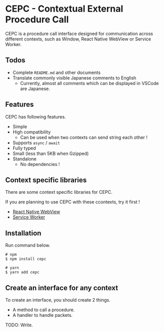 # CEPC - Contextual External Procedure Call

CEPC is a procedure call interface designed for communication across different contexts, such as Window, React Native WebView or Service Worker.

## Todos

- Complete `README.md` and other documents
- Translate commonly visible Japanese comments to English
  - Currently, almost all comments which can be displayed in VSCode are Japanese.

## Features

CEPC has following features.

- Simple
- High compatibility
  - Can be used when two contexts can send string each other !
- Supports `async` / `await`
- Fully typed
- Small (less than 5KB when Gzipped)
- Standalone
  - No dependencies !

## Context specific libraries

There are some context specific libraries for CEPC.

If you are planning to use CEPC with these ccontexts, try it first !

- [React Native WebView](../cepc-react-native-webview)
- [Service Worker](../cepc-service-worker)

## Installation

Run command below.

```
# npm
$ npm install cepc

# yarn
$ yarn add cepc
```

## Create an interface for any context

To create an interface, you should create 2 things.

- A method to call a procedure.
- A handler to handle packets.

TODO: Write.
